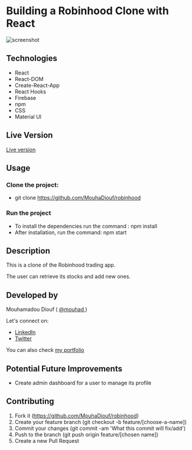 # Building a Robinhood Clone with React 

![screenshot](./screenshot.jpg)


## Technologies

- React
- React-DOM
- Create-React-App
- React Hooks
- Firebase
- npm
- CSS
- Material UI

## Live Version 
<a href="https://robinhoodmo.netlify.app/" target="_blank" > Live version </a>

## Usage 

### Clone the project: 
 - git clone https://github.com/MouhaDiouf/robinhood
 
 ### Run the project
 - To install the dependencies run the command : npm install 
  - After installation, run the command: npm start
 

## Description 

This is a clone of the Robinhood trading app. 

The user can retrieve its stocks and add new ones.


## Developed by

Mouhamadou Diouf ( <a href="https://github.com/MouhaDiouf"> @mouhad </a>)

Let's connect on: 

-  <a href="https://www.linkedin.com/in/mouha-diouf/" target="_blank" > LinkedIn </a>
- <a href="https://twitter.com/mouhamadiouf" target="_blank"> Twitter</a>

You can also check <a href="https://mouhadiouf.com/" target="_blank"> my portfolio </a>

## Potential Future Improvements 

- Create admin dashboard for a user to manage its profile


## Contributing

1. Fork it (https://github.com/MouhaDiouf/robinhood)
2. Create your feature branch (git checkout -b feature/[choose-a-name])
3. Commit your changes (git commit -am 'What this commit will fix/add')
4. Push to the branch (git push origin feature/[chosen name])
5. Create a new Pull Request
